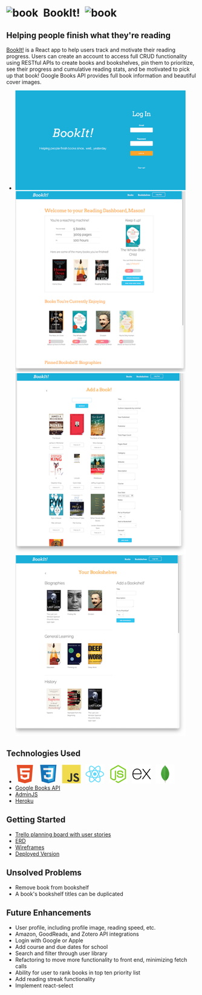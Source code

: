 # <img src="public/favicon.ico" alt="book" width="25" height="25"/>&nbsp;&nbsp;BookIt!&nbsp;&nbsp;<img src="public/favicon.ico" alt="book"  width="25" height="25"/>

## Helping people finish what they're reading

<a href="https://book-it-reading.herokuapp.com/" target="_blank">BookIt!</a> is a React app to help users track and motivate their reading progress. Users can create an account to access full CRUD functionality using RESTful APIs to create books and bookshelves, pin them to prioritize, see their progress and cumulative reading stats, and be motivated to pick up that book! Google Books API provides full book information and beautiful cover images.

- <img src="./public/login_shot.png" width="450"/> <img src="./public/home_shot.png" width="450"/><img src="./public/new_book_shot.png" width="450"/><img src="./public/bookshelf_shot.png" width="450"/>

## Technologies Used

- <img  src="https://raw.githubusercontent.com/devicons/devicon/1119b9f84c0290e0f0b38982099a2bd027a48bf1/icons/html5/html5-plain.svg" alt="HTML5" width="50" height="50"/> &nbsp;
  <img  src="https://raw.githubusercontent.com/devicons/devicon/1119b9f84c0290e0f0b38982099a2bd027a48bf1/icons/css3/css3-original.svg" alt="CSS3" width="50" height="50"/> &nbsp;
  <img  src="https://raw.githubusercontent.com/devicons/devicon/1119b9f84c0290e0f0b38982099a2bd027a48bf1/icons/javascript/javascript-original.svg" alt="JavaScript" width="50" height="50"/> &nbsp;
  <img  src="https://raw.githubusercontent.com/devicons/devicon/1119b9f84c0290e0f0b38982099a2bd027a48bf1/icons/react/react-original.svg" alt="ReactJS" width="50" height="50"/> &nbsp;
  <img  src="https://raw.githubusercontent.com/devicons/devicon/1119b9f84c0290e0f0b38982099a2bd027a48bf1/icons/nodejs/nodejs-plain.svg" alt="NodeJS" width="50" height="50"/> &nbsp;
  <img  src="https://raw.githubusercontent.com/devicons/devicon/1119b9f84c0290e0f0b38982099a2bd027a48bf1/icons/express/express-original.svg" alt="ExpressJS" width="50" height="50"/> &nbsp;
  <img  src="https://raw.githubusercontent.com/devicons/devicon/1119b9f84c0290e0f0b38982099a2bd027a48bf1/icons/mongodb/mongodb-original.svg" alt="MongoDB" width="50" height="50"/> &nbsp;
- <a href="https://developers.google.com/books/docs/v1/getting_started">Google Books API</a>
- <a href="https://adminjs.co/">AdminJS</a>
- <a href="https://www.heroku.com/">Heroku</a>

## Getting Started

- <a href="https://trello.com/invite/b/C2hTJevo/ATTI74af5a74f91c5ba0c9a347e6e6802b625EEB015D/book-it-react-app-planning-trello">Trello planning board with user stories</a>
- <a href="https://lucid.app/lucidchart/dba5d055-323a-4141-8949-cfae00733f57/edit?viewport_loc=-127%2C163%2C1579%2C835%2C0_0&invitationId=inv_e52708ba-259e-4e45-a35e-6a85245f5e0f">ERD</a>
- <a href="https://www.figma.com/file/r71XjM02GHD27IGLJlFIcq/home-page?node-id=0%3A1&t=mqSG2wbBnhpJqwVs-1">Wireframes</a>
- <a href="https://book-it-reading.herokuapp.com/" target="_blank">Deployed Version</a>

## Unsolved Problems

- Remove book from bookshelf
- A book's bookshelf titles can be duplicated

## Future Enhancements

- User profile, including profile image, reading speed, etc.
- Amazon, GoodReads, and Zotero API integrations
- Login with Google or Apple
- Add course and due dates for school
- Search and filter through user library
- Refactoring to move more functionality to front end, minimizing fetch calls
- Ability for user to rank books in top ten priority list
- Add reading streak functionality
- Implement react-select
